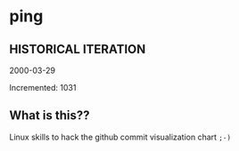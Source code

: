 # ping

## HISTORICAL ITERATION
2000-03-29

Incremented: 1031

## What is this?? 
Linux skills to hack the github commit visualization chart `;-)`
